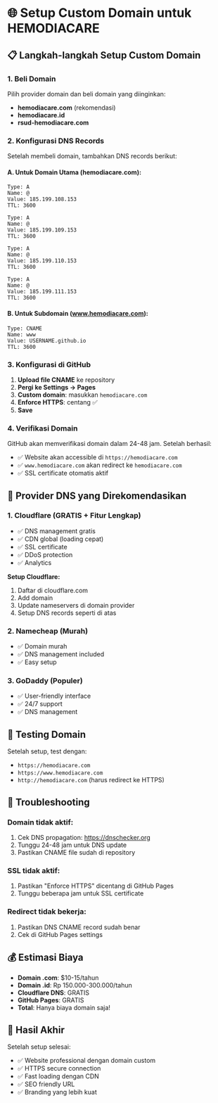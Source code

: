 # 🌐 Setup Custom Domain untuk HEMODIACARE

## 📋 Langkah-langkah Setup Custom Domain

### **1. Beli Domain**
Pilih provider domain dan beli domain yang diinginkan:
- **hemodiacare.com** (rekomendasi)
- **hemodiacare.id**
- **rsud-hemodiacare.com**

### **2. Konfigurasi DNS Records**

Setelah membeli domain, tambahkan DNS records berikut:

#### **A. Untuk Domain Utama (hemodiacare.com):**
```
Type: A
Name: @
Value: 185.199.108.153
TTL: 3600

Type: A  
Name: @
Value: 185.199.109.153
TTL: 3600

Type: A
Name: @
Value: 185.199.110.153
TTL: 3600

Type: A
Name: @
Value: 185.199.111.153
TTL: 3600
```

#### **B. Untuk Subdomain (www.hemodiacare.com):**
```
Type: CNAME
Name: www
Value: USERNAME.github.io
TTL: 3600
```

### **3. Konfigurasi di GitHub**

1. **Upload file CNAME** ke repository
2. **Pergi ke Settings → Pages**
3. **Custom domain**: masukkan `hemodiacare.com`
4. **Enforce HTTPS**: centang ✅
5. **Save**

### **4. Verifikasi Domain**

GitHub akan memverifikasi domain dalam 24-48 jam. Setelah berhasil:
- ✅ Website akan accessible di `https://hemodiacare.com`
- ✅ `www.hemodiacare.com` akan redirect ke `hemodiacare.com`
- ✅ SSL certificate otomatis aktif

## 🔧 Provider DNS yang Direkomendasikan

### **1. Cloudflare (GRATIS + Fitur Lengkap)**
- ✅ DNS management gratis
- ✅ CDN global (loading cepat)
- ✅ SSL certificate
- ✅ DDoS protection
- ✅ Analytics

**Setup Cloudflare:**
1. Daftar di cloudflare.com
2. Add domain
3. Update nameservers di domain provider
4. Setup DNS records seperti di atas

### **2. Namecheap (Murah)**
- ✅ Domain murah
- ✅ DNS management included
- ✅ Easy setup

### **3. GoDaddy (Populer)**
- ✅ User-friendly interface
- ✅ 24/7 support
- ✅ DNS management

## 📱 Testing Domain

Setelah setup, test dengan:
- `https://hemodiacare.com`
- `https://www.hemodiacare.com`
- `http://hemodiacare.com` (harus redirect ke HTTPS)

## 🚨 Troubleshooting

### **Domain tidak aktif:**
1. Cek DNS propagation: https://dnschecker.org
2. Tunggu 24-48 jam untuk DNS update
3. Pastikan CNAME file sudah di repository

### **SSL tidak aktif:**
1. Pastikan "Enforce HTTPS" dicentang di GitHub Pages
2. Tunggu beberapa jam untuk SSL certificate

### **Redirect tidak bekerja:**
1. Pastikan DNS CNAME record sudah benar
2. Cek di GitHub Pages settings

## 💰 Estimasi Biaya

- **Domain .com**: $10-15/tahun
- **Domain .id**: Rp 150.000-300.000/tahun
- **Cloudflare DNS**: GRATIS
- **GitHub Pages**: GRATIS
- **Total**: Hanya biaya domain saja!

## 🎯 Hasil Akhir

Setelah setup selesai:
- ✅ Website professional dengan domain custom
- ✅ HTTPS secure connection
- ✅ Fast loading dengan CDN
- ✅ SEO friendly URL
- ✅ Branding yang lebih kuat
